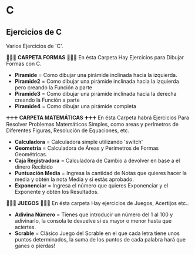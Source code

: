 # C
## Ejercicios de C
Varios Ejercicios de 'C'.

🔺🔺🔺 **CARPETA FORMAS**  🔺🔺🔺
En ésta Carpeta Hay Ejercicios para Dibujar Formas con C.
 - **Piramide** = Como dibujar una pirámide inclinada hacia la izquierda.
 - **Piramide2** = Como dibujar una pirámide inclinada hacia la izquierda pero creando la Función a parte
 - **Piramide3** = Como dibujar una pirámide inclinada hacia la derecha creando la Función a parte
 - **Piramide4** = Como dibujar una pirámide completa

➕➕➕ **CARPETA MATEMÁTICAS** ➕➕➕
En ésta Carpeta habrá Ejercicios Para Resolver Problemas Matemáticos Simples, como areas y perímetros de Diferentes Figuras, Resolución de Equaciones, etc.
 - **Calculadora** = Calculadora simple utilizando 'switch'
 - **Geometria** = Calculadora de Áreas y Perímetros de Formas Geométricas.
 - **Caja Registradora** = Calculadora de Cambio a devolver en base a el dinero Recibido
 - **Puntuación Media** = Ingresa la cantidad de Notas que quieres hacer la media y obtén la nota Media y si estás aprobado.
 - **Exponenciar** = Ingresa el número que quieres Exponenciar y el Exponente y obtén los Resultados.

🎲🎲🎲 **JUEGOS** 🎲🎲🎲
En ésta carpeta Hay ejercicios de Juegos, Acertijos etc..
 - **Adivina Número** = Tienes que introducir un número del 1 al 100 y adivinarlo, la consola te devuelve si es mayor o menor hasta que aciertes.
 - **Scrable** = Clásico Juego del Scrable en el que cada letra tiene unos puntos determinados, la suma de los puntos de cada palabra hará que ganes o pierdas!
